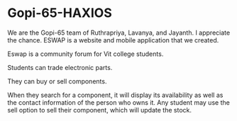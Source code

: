 # Gopi-65-HAXIOS

We are the Gopi-65 team of Ruthrapriya, Lavanya, and Jayanth. I appreciate the chance. ESWAP is a website and mobile application that we created.

Eswap is a community forum for Vit college students.

Students can trade electronic parts.

They can buy or sell components.

When they search for a component, it will display its availability as well as the contact information of the person who owns it. Any student may use the sell option to sell their component, which will update the stock.



